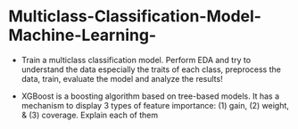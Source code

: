 # Multiclass-Classification-Model-Machine-Learning-

- Train a multiclass classification model. Perform EDA and try to understand the data especially the traits of each class, preprocess the data, train, evaluate the model and analyze the results!
  
- XGBoost is a boosting algorithm based on tree-based models. It has a mechanism to display 3 types of feature importance: (1) gain, (2) weight, & (3) coverage. Explain each of them
